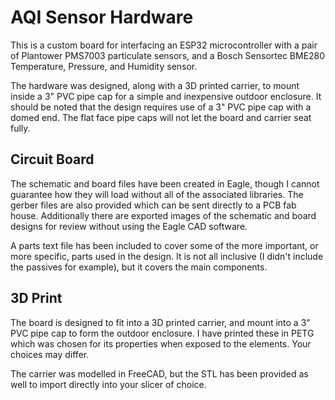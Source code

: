 # AQI Sensor Hardware
This is a custom board for interfacing an ESP32 microcontroller with a pair of Plantower PMS7003 particulate sensors, and a Bosch Sensortec BME280 Temperature, Pressure, and Humidity sensor.

The hardware was designed, along with a 3D printed carrier, to mount inside a 3" PVC pipe cap for a simple and inexpensive outdoor enclosure. It should be noted that the design requires use of a 3" PVC pipe cap with a domed end. The flat face pipe caps will not let the board and carrier seat fully.

## Circuit Board
The schematic and board files have been created in Eagle, though I cannot guarantee how they will load without all of the associated libraries. The gerber files are also provided which can be sent directly to a PCB fab house. Additionally there are exported images of the schematic and board designs for review without using the Eagle CAD software.

A parts text file has been included to cover some of the more important, or more specific, parts used in the design. It is not all inclusive (I didn't include the passives for example), but it covers the main components.

## 3D Print
The board is designed to fit into a 3D printed carrier, and mount into a 3" PVC pipe cap to form the outdoor enclosure. I have printed these in PETG which was chosen for its properties when exposed to the elements. Your choices may differ.

The carrier was modelled in FreeCAD, but the STL has been provided as well to import directly into your slicer of choice.
